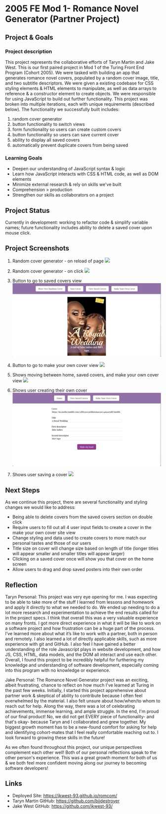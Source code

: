 # 2005 FE Mod 1- Romance Novel Generator (Partner Project)

## Project & Goals
### Project description
This project represents the collaborative efforts of Taryn Martin and Jake West. This is our first paired project in Mod 1 of the Turing Front End Program (Cohort 2005). We were tasked with building an app that generates romance novel covers, populated by a random cover image, title, and two subtitle descriptors. We were given a existing codebase for CSS styling elements & HTML elements to manipulate, as well as data arrays to reference & a constructor element to create objects. We were responsible for using JavaScript to build out further functionality. This project was broken into multiple iterations, each with unique requirements (described below). The functionality we successfully built includes:
  1. random cover generator
  2. button functionality to switch views
  3. form functionality so users can create custom covers
  4. button functionality so users can save current cover
  5. ability to display all saved covers
  6. automatically prevent duplicate covers from being saved

### Learning Goals
* Deepen our understanding of JavaScript syntax & logic
* Learn how JavaScript interacts with CSS & HTML code, as well as DOM elements
* Minimize external research & rely on skills we've built
* Comprehension > production
* Strengthen our skills as collaborators on a project

## Project Status
Currently in development: working to refactor code & simplify variable names; future functionality includes ability to delete a saved cover upon mouse click.

## Project Screenshots
1. Random cover generator - on reload of page
![](random_cover_reload.gif)

2. Random cover generator - on click
![](random_cover_button_click.gif)

3. Button to go to saved covers view
![](saved_covers_view.gif)

4. Button to go to make your own cover view
![](make_cover_view.gif)

5. Shows moving between home, saved covers, and make your own cover view
![](button_functionality.gif)

6. Shows user creating their own cover
![](make_own_cover.gif)

7. Shows user saving a cover
![](save_cover_button.gif)

## Next Steps
As we continue this project, there are several functionality and styling changes we would like to address:
  - Being able to delete covers from the saved covers section on double click
  - Require users to fill out all 4 user input fields to create a cover in the make your own cover site view
  - Change styling and data used to create covers to more match our personal tastes and those of our users
  - Title size on cover will change size based on length of title (longer titles will appear smaller and smaller titles will appear larger)
  - Clicking on a saved cover once will show you that cover on the home screen
  - Allow users to drag and drop saved posters into their own order 

## Reflection
Taryn Personal: This project was very eye opening for me. I was expecting to be able to take more of the stuff I learned from lessons and homework and apply it directly to what we needed to do. We ended up needing to do a lot more research and experimentation to achieve the end results called for in the project specs. I think that overall this was a very valuable experience on many fronts. I got more direct experience in what it will be like to work on a software project and how frustration can be a huge part of the process. I’ve learned more about what it’s like to work with a partner, both in person and remotely. I also learned a lot of directly applicable skills, such as more experience with git and GitHub. I also feel I have gained a better understanding of the role Javascript plays in website development, and how JS, CSS, HTML, data models, and the DOM all interact and use each other. Overall, I found this project to be incredibly helpful for furthering my knowledge and understanding of software development, especially coming into this program with no knowledge or experience.

Jake Personal: The Romance Novel Generator project was an exciting, albeit frustrating, chance to reflect on how much I've learned at Turing in the past few weeks. Initially, I started this project apprehensive about partner work & skeptical of ability to contribute because I often feel overwhelmed by the material. I also felt unsure about how/when/to whom to reach out for help. Along the way, there was a lot of celebrating achievements, immense learning, and ample struggle. In the end, I'm proud of our final product! No, we did not get EVERY piece of functionality- and that's okay- because Taryn and I collaborated and grew together. My biggest growth moment has to be a new-found comfort for asking for help and identifying cohort-mates that I feel really comfortable reaching out to. I look forward to growing these skills in the future!

As we often found throughout this project, our unique perspectives complement each other well! Both of our personal reflections speak to the other person's experience. This was a great growth moment for both of us & we both feel more confident moving along our journey to becoming software developers!

## Links
+ Deployed Site: https://jkwest-93.github.io/romcom/
+ Taryn Martin GitHub: https://github.com/bjjdestroyer
+ Jake West GitHub: https://github.com/jkwest-93/
